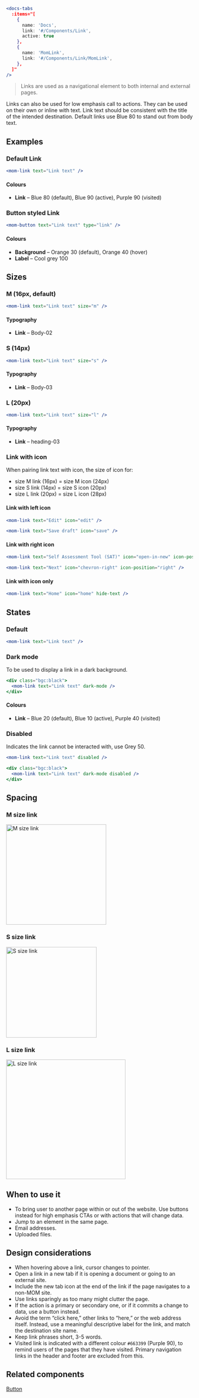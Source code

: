 ```jsx noeditor
<docs-tabs
  :items="[
    {
      name: 'Docs',
      link: '#/Components/Link',
      active: true
    },
    {
      name: 'MomLink',
      link: '#/Components/Link/MomLink',
    },
  ]"
/>
```

> Links are used as a navigational element to both internal and external pages.

Links can also be used for low emphasis call to actions. They can be used on their own or inline with text. Link text should be consistent with the title of the intended destination. Default links use Blue 80 to stand out from body text.

## Examples

### Default Link

```jsx noeditor
<mom-link text="Link text" />
```

#### Colours

- **Link** – Blue 80 (default), Blue 90 (active), Purple 90 (visited)

### Button styled Link

```jsx noeditor
<mom-button text="Link text" type="link" />
```

#### Colours

- **Background** – Orange 30 (default), Orange 40 (hover)
- **Label** – Cool grey 100

## Sizes

### M (16px, default)

```jsx noeditor
<mom-link text="Link text" size="m" />
```

#### Typography

- **Link** – Body-02

### S (14px)

```jsx noeditor
<mom-link text="Link text" size="s" />
```

#### Typography

- **Link** – Body-03

### L (20px)

```jsx noeditor
<mom-link text="Link text" size="l" />
```

#### Typography

- **Link** – heading-03

### Link with icon

When pairing link text with icon, the size of icon for:

- size M link (16px) = size M icon (24px)
- size S link (14px) = size S icon (20px)
- size L link (20px) = size L icon (28px)

#### Link with left icon

```jsx noeditor
<mom-link text="Edit" icon="edit" />
```

```jsx noeditor
<mom-link text="Save draft" icon="save" />
```

#### Link with right icon

```jsx noeditor
<mom-link text="Self Assessment Tool (SAT)" icon="open-in-new" icon-position="right" />
```

```jsx noeditor
<mom-link text="Next" icon="chevron-right" icon-position="right" />
```

#### Link with icon only

```jsx noeditor
<mom-link text="Home" icon="home" hide-text />
```

## States

### Default

```jsx noeditor
<mom-link text="Link text" />
```

### Dark mode

To be used to display a link in a dark background.

```jsx noeditor
<div class="bgc:black">
  <mom-link text="Link text" dark-mode />
</div>
```

#### Colours

- **Link** – Blue 20 (default), Blue 10 (active), Purple 40 (visited)

### Disabled

Indicates the link cannot be interacted with, use Grey 50.

```jsx noeditor
<mom-link text="Link text" disabled />
```

```jsx noeditor
<div class="bgc:black">
  <mom-link text="Link text" dark-mode disabled />
</div>
```

## Spacing

### M size link

<img src="./images/components/link/spacing@2x.png" alt="M size link" style="width:270px;">

### S size link

<img src="./images/components/link/spacing_small@2x.png" alt="S size link" style="width:244px;">

### L size link

<img src="./images/components/link/spacing_large@2x.png" alt="L size link" style="width:322px;">

## When to use it

- To bring user to another page within or out of the website. Use buttons instead for high emphasis CTAs or with actions that will change data.
- Jump to an element in the same page.
- Email addresses.
- Uploaded files.

## Design considerations

- When hovering above a link, cursor changes to pointer.
- Open a link in a new tab if it is opening a document or going to an external site.
- Include the new tab icon at the end of the link if the page navigates to a non-MOM site.
- Use links sparingly as too many might clutter the page.
- If the action is a primary or secondary one, or if it commits a change to data, use a button instead.
- Avoid the term “click here,” other links to “here,” or the web address itself. Instead, use a meaningful descriptive label for the link, and match the destination site name.
- Keep link phrases short, 3-5 words.
- Visited link is indicated with a different colour `#663399` (Purple 90), to remind users of the pages that they have visited. Primary navigation links in the header and footer are excluded from this.

## Related components

[Button](#/Components/Button)
